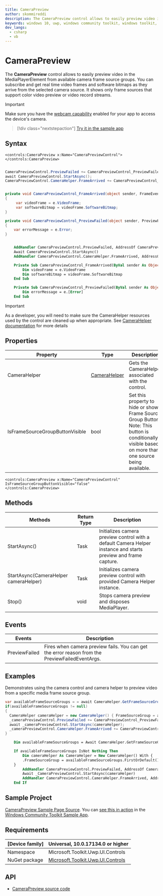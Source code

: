 ```yaml
---
title: CameraPreview
author: skommireddi
description: The CameraPreview control allows to easily preview video in the MediaPlayerElement from available camera frame source groups. You can subscribe and get real time video frames and software bitmaps as they arrive from the selected camera source. It shows only frame sources that support color video preview or video record streams.
keywords: windows 10, uwp, windows community toolkit, windows toolkit, CameraPreview, Camera, Preview, Video Frame, Software Bitmap
dev_langs:
  - csharp
  - vb
---
```


# CameraPreview

The **CameraPreview** control allows to easily preview video in the MediaPlayerElement from available camera frame source groups. You can subscribe and get real time video frames and software bitmaps as they arrive from the selected camera source. It shows only frame sources that support color video preview or video record streams.

> [!IMPORTANT]
> Make sure you have the [webcam capability](https://docs.microsoft.com/windows/uwp/packaging/app-capability-declarations#device-capabilities) enabled for your app to access the device's camera.

> [!div class="nextstepaction"]
> [Try it in the sample app](uwpct://Controls?sample=CameraPreview)

## Syntax

```xaml
<controls:CameraPreview x:Name="CameraPreviewControl">
</controls:CameraPreview>
```

```csharp

CameraPreviewControl.PreviewFailed += CameraPreviewControl_PreviewFailed;
await CameraPreviewControl.StartAsync();
CameraPreviewControl.CameraHelper.FrameArrived += CameraPreviewControl_FrameArrived;


private void CameraPreviewControl_FrameArrived(object sender, FrameEventArgs e)
{
     var videoFrame = e.VideoFrame;
     var softwareBitmap = videoFrame.SoftwareBitmap;
}

private void CameraPreviewControl_PreviewFailed(object sender, PreviewFailedEventArgs e)
{
    var errorMessage = e.Error;
}
```

```vb

    AddHandler CameraPreviewControl.PreviewFailed, AddressOf CameraPreviewControl_PreviewFailed
    Await CameraPreviewControl.StartAsync()
    AddHandler CameraPreviewControl.CameraHelper.FrameArrived, AddressOf CameraPreviewControl_FrameArrived

    Private Sub CameraPreviewControl_FrameArrived(ByVal sender As Object, ByVal e As FrameEventArgs)
        Dim videoFrame = e.VideoFrame
        Dim softwareBitmap = videoFrame.SoftwareBitmap
    End Sub

    Private Sub CameraPreviewControl_PreviewFailed(ByVal sender As Object, ByVal e As PreviewFailedEventArgs)
        Dim errorMessage = e.[Error]
    End Sub
```

> [!IMPORTANT]
> As a developer, you will need to make sure the CameraHelper resources used by the control are cleaned up when appropriate. See [CameraHelper documentation](../helpers/CameraHelper.md) for more details

## Properties

| Property | Type | Description |
| -- | -- | -- |
| CameraHelper| [CameraHelper](../helpers/CameraHelper.md) | Gets the CameraHelper associated with the control. |
| IsFrameSourceGroupButtonVisible | bool| Set this property to hide or show Frame Source Group Button. Note: This button is conditionally visible based on more than one source being available. |

```xaml
<controls:CameraPreview x:Name="CameraPreviewControl" IsFrameSourceGroupButtonVisible="false"
</controls:CameraPreview>
```

## Methods

| Methods | Return Type | Description |
| -- | -- | -- |
| StartAsync() | Task | Initializes camera preview control with a default Camera Helper instance and starts preview and frame capture. |
| StartAsync(CameraHelper cameraHelper) | Task | Initializes camera preview control with provided Camera Helper instance. |
| Stop() | void | Stops camera preview and disposes MediaPlayer. |

## Events

| Events | Description |
| -- | -- |
| PreviewFailed | Fires when camera preview fails. You can get the error reason from the PreviewFailedEventArgs.|

## Examples

Demonstrates using the camera control and camera helper to preview video from a specific media frame source group.

```csharp
var availableFrameSourceGroups = = await CameraHelper.GetFrameSourceGroupsAsync();
if(availableFrameSourceGroups != null)
{
  CameraHelper cameraHelper = new CameraHelper() { FrameSourceGroup = availableFrameSourceGroups.FirstOrDefault() };
  _cameraPreviewControl.PreviewFailed += CameraPreviewControl_PreviewFailed;
  await _cameraPreviewControl.StartAsync(cameraHelper);
  _cameraPreviewControl.CameraHelper.FrameArrived += CameraPreviewControl_FrameArrived; 
}
```

```vb
    Dim availableFrameSourceGroups = Await CameraHelper.GetFrameSourceGroupsAsync()

    If availableFrameSourceGroups IsNot Nothing Then
        Dim cameraHelper As CameraHelper = New CameraHelper() With {
        .FrameSourceGroup = availableFrameSourceGroups.FirstOrDefault()
    }
        AddHandler CameraPreviewControl.PreviewFailed, AddressOf CameraPreviewControl_PreviewFailed
        Await _CameraPreviewControl.StartAsync(cameraHelper)
        AddHandler CameraPreviewControl.CameraHelper.FrameArrived, AddressOf CameraPreviewControl_FrameArrived
    End If
```

## Sample Project

[CameraPreview Sample Page Source](https://github.com/Microsoft/WindowsCommunityToolkit//tree/master/Microsoft.Toolkit.Uwp.SampleApp/SamplePages/CameraPreview). You can [see this in action](uwpct://Controls?sample=CameraPreview) in the [Windows Community Toolkit Sample App](https://aka.ms/uwptoolkitapp).

## Requirements

| [Device family] | Universal, 10.0.17134.0 or higher |
| --- | --- |
| Namespace | Microsoft.Toolkit.Uwp.UI.Controls |
| NuGet package | [Microsoft.Toolkit.Uwp.UI.Controls](https://www.nuget.org/packages/Microsoft.Toolkit.Uwp.UI.Controls/) |

## API

* [CameraPreview source code](https://github.com/Microsoft/WindowsCommunityToolkit//blob/master/Microsoft.Toolkit.Uwp.UI.Controls/CameraPreview)
